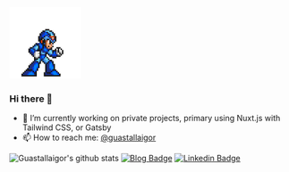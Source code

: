 <img src="https://github.com/guastallaigor/guastallaigor/raw/master/megaman.gif" width="128px">

### Hi there 👋

- 🔭 I’m currently working on private projects, primary using Nuxt.js with Tailwind CSS, or Gatsby
- 📫 How to reach me: [@guastallaigor](https://twitter.com/guastallaigor)

![Guastallaigor's github stats](https://github-readme-stats.vercel.app/api?username=guastallaigor&show_icons=true)
[![Blog Badge](https://img.shields.io/badge/blog-guastallaigor-orange)](https://guastallaigor.netlify.app)
[![Linkedin Badge](https://img.shields.io/badge/-LinkedIn-blue?style=flat-square&logo=Linkedin&logoColor=white&link=https://www.linkedin.com/in/guastallaigor)](https://www.linkedin.com/in/guastallaigor)
